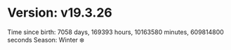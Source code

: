 # Version: v19.3.26
Time since birth: 7058 days, 169393 hours, 10163580 minutes, 609814800 seconds
Season: Winter ❄️
